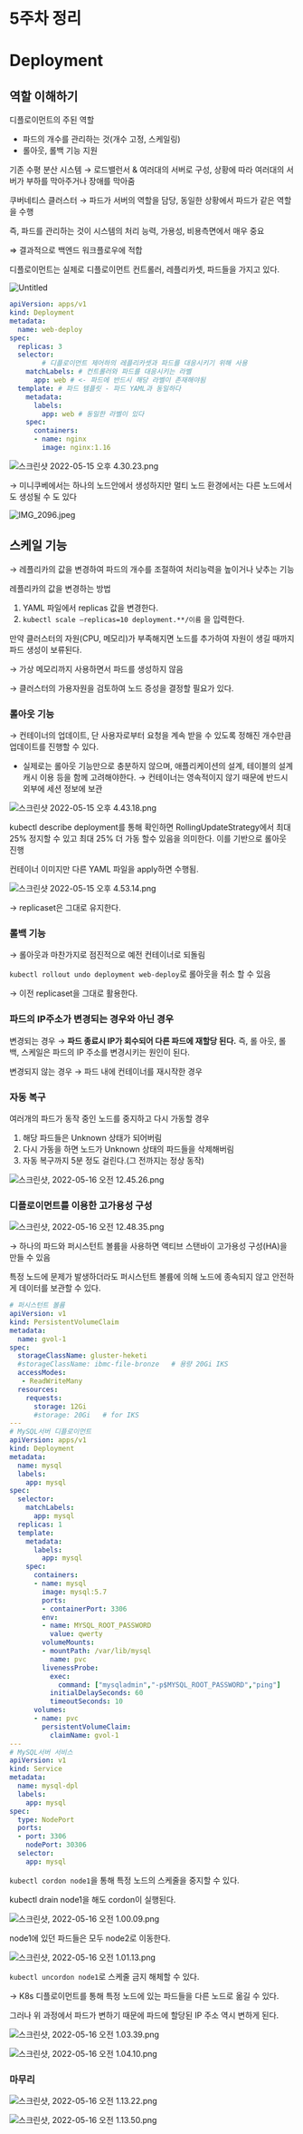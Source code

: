 # 5주차 정리

# Deployment

## 역할 이해하기

디플로이먼트의 주된 역할

- 파드의 개수를 관리하는 것(개수 고정, 스케일링)
- 롤아웃, 롤백 기능 지원

기존 수평 분산 시스템 → 로드밸런서 & 여러대의 서버로 구성, 상황에 따라 여러대의 서버가 부하를 막아주거나 장애를 막아줌

쿠버네티스 클러스터 → 파드가 서버의 역할을 담당, 동일한 상황에서 파드가 같은 역할을 수행

즉, 파드를 관리하는 것이 시스템의 처리 능력, 가용성, 비용측면에서 매우 중요

⇒ 결과적으로 백엔드 워크플로우에 적합

디플로이먼트는 실제로 디플로이먼트 컨트롤러, 레플리카셋, 파드들을 가지고 있다.

![Untitled](5%E1%84%8C%E1%85%AE%E1%84%8E%E1%85%A1%20%E1%84%8C%E1%85%A5%E1%86%BC%E1%84%85%E1%85%B5%203951a5bff3184b1e8b931a83fcb33980/Untitled.png)

```yaml
apiVersion: apps/v1
kind: Deployment
metadata:
  name: web-deploy
spec:
  replicas: 3
  selector:
		# 디플로이먼트 제어하의 레플리카셋과 파드를 대응시키기 위해 사용
    matchLabels: # 컨트롤러와 파드를 대응시키는 라벨
      app: web # <- 파드에 반드시 해당 라벨이 존재해야됨
  template: # 파드 템플릿 - 파드 YAML과 동일하다
    metadata:
      labels:
        app: web # 동일한 라벨이 있다
    spec:
      containers:
      - name: nginx
        image: nginx:1.16
```

![스크린샷 2022-05-15 오후 4.30.23.png](5%E1%84%8C%E1%85%AE%E1%84%8E%E1%85%A1%20%E1%84%8C%E1%85%A5%E1%86%BC%E1%84%85%E1%85%B5%203951a5bff3184b1e8b931a83fcb33980/%E1%84%89%E1%85%B3%E1%84%8F%E1%85%B3%E1%84%85%E1%85%B5%E1%86%AB%E1%84%89%E1%85%A3%E1%86%BA_2022-05-15_%E1%84%8B%E1%85%A9%E1%84%92%E1%85%AE_4.30.23.png)

→ 미니쿠베에서는 하나의 노드안에서 생성하지만 멀티 노드 환경에서는 다른 노드에서도 생성될 수 도 있다

![IMG_2096.jpeg](5%E1%84%8C%E1%85%AE%E1%84%8E%E1%85%A1%20%E1%84%8C%E1%85%A5%E1%86%BC%E1%84%85%E1%85%B5%203951a5bff3184b1e8b931a83fcb33980/IMG_2096.jpeg)

## 스케일 기능

→ 레플리카의 값을 변경하여 파드의 개수를 조절하여 처리능력을 높이거나 낮추는 기능

레플리카의 값을 변경하는 방법 

1. YAML 파일에서 replicas 값을 변경한다.
2. `kubectl scale —replicas=10 deployment.**/이름` 을 입력한다.

만약 클러스터의 자원(CPU, 메모리)가 부족해지면 노드를 추가하여 자원이 생길 때까지 파드 생성이 보류된다.

→ 가상 메모리까지 사용하면서 파드를 생성하지 않음

→ 클러스터의 가용자원을 검토하여 노드 증성을 결정할 필요가 있다.

### 롤아웃 기능

→ 컨테이너의 업데이트, 단 사용자로부터 요청을 계속 받을 수 있도록 정해진 개수만큼 업데이트를 진행할 수 있다.

- 실제로는 롤아웃 기능만으로 충분하지 않으며, 애플리케이션의 설계, 테이블의 설계 캐시 이용 등을 함께 고려해야한다. → 컨테이너는 영속적이지 않기 때문에 반드시 외부에 세션 정보에 보관

![스크린샷 2022-05-15 오후 4.43.18.png](5%E1%84%8C%E1%85%AE%E1%84%8E%E1%85%A1%20%E1%84%8C%E1%85%A5%E1%86%BC%E1%84%85%E1%85%B5%203951a5bff3184b1e8b931a83fcb33980/%E1%84%89%E1%85%B3%E1%84%8F%E1%85%B3%E1%84%85%E1%85%B5%E1%86%AB%E1%84%89%E1%85%A3%E1%86%BA_2022-05-15_%E1%84%8B%E1%85%A9%E1%84%92%E1%85%AE_4.43.18.png)

kubectl describe deployment를 통해 확인하면 RollingUpdateStrategy에서 최대 25% 정지할 수 있고 최대 25% 더 가동 할수 있음을 의미한다. 이를 기반으로 롤아웃 진행

컨테이너 이미지만 다른 YAML 파일을 apply하면 수행됨.

![스크린샷 2022-05-15 오후 4.53.14.png](5%E1%84%8C%E1%85%AE%E1%84%8E%E1%85%A1%20%E1%84%8C%E1%85%A5%E1%86%BC%E1%84%85%E1%85%B5%203951a5bff3184b1e8b931a83fcb33980/%E1%84%89%E1%85%B3%E1%84%8F%E1%85%B3%E1%84%85%E1%85%B5%E1%86%AB%E1%84%89%E1%85%A3%E1%86%BA_2022-05-15_%E1%84%8B%E1%85%A9%E1%84%92%E1%85%AE_4.53.14.png)

→ replicaset은 그대로 유지한다.

### 롤백 기능

→ 롤아웃과 마찬가지로 점진적으로 예전 컨테이너로 되돌림

`kubectl rollout undo deployment web-deploy`로 롤아웃을 취소 할 수 있음

→ 이전 replicaset을 그대로 활용한다.

### 파드의 IP주소가 변경되는 경우와 아닌 경우

변경되는 경우 → **파드 종료시 IP가 회수되어 다른 파드에 재할당 된다.** 즉, 롤 아웃, 롤백, 스케일은 파드의 IP 주소를 변경시키는 원인이 된다.

변경되지 않는 경우 → 파드 내에 컨테이너를 재시작한 경우

### 자동 복구

여러개의 파드가 동작 중인 노드를 중지하고 다시 가동할 경우

1. 해당 파드들은 Unknown 상태가 되어버림
2. 다시 가동을 하면 노드가 Unknown 상태의 파드들을 삭제해버림
3. 자동 복구까지 5분 정도 걸린다.(그 전까지는 정상 동작)

![스크린샷, 2022-05-16 오전 12.45.26.png](5%E1%84%8C%E1%85%AE%E1%84%8E%E1%85%A1%20%E1%84%8C%E1%85%A5%E1%86%BC%E1%84%85%E1%85%B5%203951a5bff3184b1e8b931a83fcb33980/%E1%84%89%E1%85%B3%E1%84%8F%E1%85%B3%E1%84%85%E1%85%B5%E1%86%AB%E1%84%89%E1%85%A3%E1%86%BA_2022-05-16_%E1%84%8B%E1%85%A9%E1%84%8C%E1%85%A5%E1%86%AB_12.45.26.png)

### 디플로이먼트를 이용한 고가용성 구성

![스크린샷, 2022-05-16 오전 12.48.35.png](5%E1%84%8C%E1%85%AE%E1%84%8E%E1%85%A1%20%E1%84%8C%E1%85%A5%E1%86%BC%E1%84%85%E1%85%B5%203951a5bff3184b1e8b931a83fcb33980/%E1%84%89%E1%85%B3%E1%84%8F%E1%85%B3%E1%84%85%E1%85%B5%E1%86%AB%E1%84%89%E1%85%A3%E1%86%BA_2022-05-16_%E1%84%8B%E1%85%A9%E1%84%8C%E1%85%A5%E1%86%AB_12.48.35.png)

→ 하나의 파드와 퍼시스턴트 볼륨을 사용하면 액티브 스탠바이 고가용성 구성(HA)을 만들 수 있음

특정 노드에 문제가 발생하더라도 퍼시스턴트 볼륨에 의해 노드에 종속되지 않고 안전하게 데이터를 보관할 수 있다.

```yaml
# 퍼시스턴트 볼륨
apiVersion: v1
kind: PersistentVolumeClaim
metadata:
  name: gvol-1
spec:
  storageClassName: gluster-heketi
  #storageClassName: ibmc-file-bronze   # 용량 20Gi IKS
  accessModes:
   - ReadWriteMany
  resources:
    requests:
      storage: 12Gi
      #storage: 20Gi   # for IKS
---
# MySQL서버 디플로이먼트
apiVersion: apps/v1
kind: Deployment
metadata:
  name: mysql
  labels:
    app: mysql
spec:
  selector:
    matchLabels:
      app: mysql
  replicas: 1
  template:
    metadata:
      labels:
        app: mysql
    spec:
      containers:
      - name: mysql
        image: mysql:5.7
        ports:
        - containerPort: 3306
        env:
        - name: MYSQL_ROOT_PASSWORD
          value: qwerty
        volumeMounts:
        - mountPath: /var/lib/mysql
          name: pvc
        livenessProbe:
          exec:
            command: ["mysqladmin","-p$MYSQL_ROOT_PASSWORD","ping"]
          initialDelaySeconds: 60
          timeoutSeconds: 10
      volumes:
      - name: pvc
        persistentVolumeClaim:
          claimName: gvol-1
---
# MySQL서버 서비스
apiVersion: v1
kind: Service
metadata:
  name: mysql-dpl
  labels:
    app: mysql
spec:
  type: NodePort
  ports:
  - port: 3306
    nodePort: 30306
  selector:
    app: mysql
```

`kubectl cordon node1`을 통해 특정 노드의 스케줄을 중지할 수 있다.

kubectl drain node1을 해도 cordon이 실행된다.

![스크린샷, 2022-05-16 오전 1.00.09.png](5%E1%84%8C%E1%85%AE%E1%84%8E%E1%85%A1%20%E1%84%8C%E1%85%A5%E1%86%BC%E1%84%85%E1%85%B5%203951a5bff3184b1e8b931a83fcb33980/%E1%84%89%E1%85%B3%E1%84%8F%E1%85%B3%E1%84%85%E1%85%B5%E1%86%AB%E1%84%89%E1%85%A3%E1%86%BA_2022-05-16_%E1%84%8B%E1%85%A9%E1%84%8C%E1%85%A5%E1%86%AB_1.00.09.png)

node1에 있던 파드들은 모두 node2로 이동한다.

![스크린샷, 2022-05-16 오전 1.01.13.png](5%E1%84%8C%E1%85%AE%E1%84%8E%E1%85%A1%20%E1%84%8C%E1%85%A5%E1%86%BC%E1%84%85%E1%85%B5%203951a5bff3184b1e8b931a83fcb33980/%E1%84%89%E1%85%B3%E1%84%8F%E1%85%B3%E1%84%85%E1%85%B5%E1%86%AB%E1%84%89%E1%85%A3%E1%86%BA_2022-05-16_%E1%84%8B%E1%85%A9%E1%84%8C%E1%85%A5%E1%86%AB_1.01.13.png)

`kubectl uncordon node1`로 스케줄 금지 해체할 수 있다.

→ K8s 디플로이먼트를 통해 특정 노드에 있는 파드들을 다른 노드로 옮길 수 있다.

그러나 위 과정에서 파드가 변하기 때문에 파드에 할당된 IP 주소 역시 변하게 된다.

![스크린샷, 2022-05-16 오전 1.03.39.png](5%E1%84%8C%E1%85%AE%E1%84%8E%E1%85%A1%20%E1%84%8C%E1%85%A5%E1%86%BC%E1%84%85%E1%85%B5%203951a5bff3184b1e8b931a83fcb33980/%E1%84%89%E1%85%B3%E1%84%8F%E1%85%B3%E1%84%85%E1%85%B5%E1%86%AB%E1%84%89%E1%85%A3%E1%86%BA_2022-05-16_%E1%84%8B%E1%85%A9%E1%84%8C%E1%85%A5%E1%86%AB_1.03.39.png)

![스크린샷, 2022-05-16 오전 1.04.10.png](5%E1%84%8C%E1%85%AE%E1%84%8E%E1%85%A1%20%E1%84%8C%E1%85%A5%E1%86%BC%E1%84%85%E1%85%B5%203951a5bff3184b1e8b931a83fcb33980/%E1%84%89%E1%85%B3%E1%84%8F%E1%85%B3%E1%84%85%E1%85%B5%E1%86%AB%E1%84%89%E1%85%A3%E1%86%BA_2022-05-16_%E1%84%8B%E1%85%A9%E1%84%8C%E1%85%A5%E1%86%AB_1.04.10.png)

### 마무리

![스크린샷, 2022-05-16 오전 1.13.22.png](5%E1%84%8C%E1%85%AE%E1%84%8E%E1%85%A1%20%E1%84%8C%E1%85%A5%E1%86%BC%E1%84%85%E1%85%B5%203951a5bff3184b1e8b931a83fcb33980/%E1%84%89%E1%85%B3%E1%84%8F%E1%85%B3%E1%84%85%E1%85%B5%E1%86%AB%E1%84%89%E1%85%A3%E1%86%BA_2022-05-16_%E1%84%8B%E1%85%A9%E1%84%8C%E1%85%A5%E1%86%AB_1.13.22.png)

![스크린샷, 2022-05-16 오전 1.13.50.png](5%E1%84%8C%E1%85%AE%E1%84%8E%E1%85%A1%20%E1%84%8C%E1%85%A5%E1%86%BC%E1%84%85%E1%85%B5%203951a5bff3184b1e8b931a83fcb33980/%E1%84%89%E1%85%B3%E1%84%8F%E1%85%B3%E1%84%85%E1%85%B5%E1%86%AB%E1%84%89%E1%85%A3%E1%86%BA_2022-05-16_%E1%84%8B%E1%85%A9%E1%84%8C%E1%85%A5%E1%86%AB_1.13.50.png)